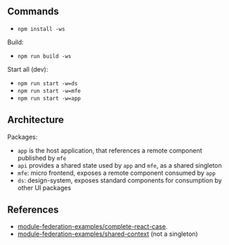 ## Commands

* `npm install -ws`

Build:
* `npm run build -ws`

Start all (dev):
* `npm run start -w=ds`
* `npm run start -w=mfe`
* `npm run start -w=app`

## Architecture

Packages:
* `app` is the host application, that references a remote component published by `mfe`
* `api` provides a shared state used by `app` and `mfe`, as a shared singleton
* `mfe`: micro frontend, exposes a remote component consumed by `app`
* `ds`: design-system, exposes standard components for consumption by other UI packages


## References
* [module-federation-examples/complete-react-case](https://github.com/module-federation/module-federation-examples/tree/master/complete-react-case).
* [module-federation-examples/shared-context](https://github.com/module-federation/module-federation-examples/tree/master/shared-context) (not a singleton)